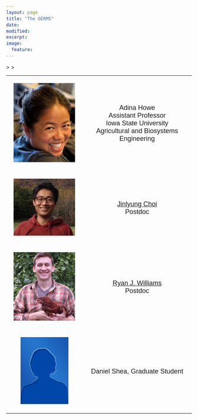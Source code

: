 ```yaml
---
layout: page
title: "The GERMS"
date: 
modified:
excerpt:
image:
  feature:
---
```


<style type="text/css">
.tg  {border-collapse:collapse;border-spacing:0;}
.tg td{font-family:Arial, sans-serif;font-size:20px;padding:20px 20px;border-style:solid;border-width:1px;overflow:hidden;word-break:normal;}
.tg th{font-family:Arial, sans-serif;font-size:18px;font-weight:normal;padding:20px 20px;border-style:solid;border-width:0px;overflow:hidden;word-break:normal;} </style>
<table class="tg">
  <tr>
    <th class="tg-031e"><img src="howe_small.jpg" alt="description here" /></th>
    <th class="tg-031e">Adina Howe<br>Assistant Professor<br> Iowa State University<br>Agricultural and Biosystems Engineering
<script language="JavaScript">
var username = "adina";
var hostname = "iastate.edu";
var linktext = username + "@" + hostname ;
document.write("<a href='" + "mail" + "to:" + username + "@" + hostname + "'>" + linktext + "</a>");
</script>
</th>

  </tr>

<tr>
    <th class="tg-031e"><img src="jin3.jpg" alt="description here" /></th>
     <th class="tg-031e"><a href="http://metajinomics.github.io/">Jinlyung Choi</a><br>Postdoc</th>>
  </tr>
  <tr>
    <th class="tg-031e"><img src="ryan.jpg" alt="description here" /></th>
    <th class="tg-031e"><a href="http://ryanjw.github.io/">Ryan J. Williams</a><br>Postdoc</th>>
  </tr>
<tr>
    <th class="tg-031e"><img src="bio.jpg" alt="description here" /></th>
    <th class="tg-031e">Daniel Shea, Graduate Student </th>
  </tr>
</table>
